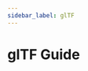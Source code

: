 ```yaml
---
sidebar_label: glTF
---
```

# glTF Guide
<!--
TODO:
How GLTF models/scenes work internally, so they can be programmatically controlled
-->
